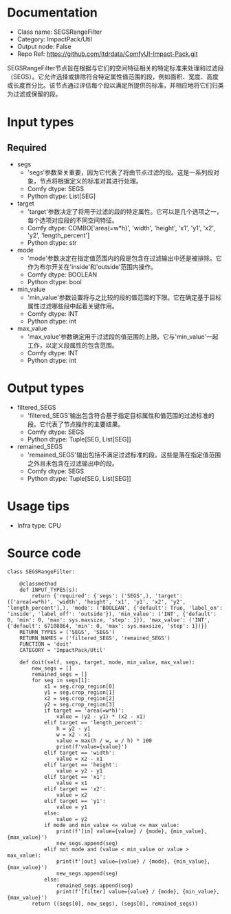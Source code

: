# Documentation
- Class name: SEGSRangeFilter
- Category: ImpactPack/Util
- Output node: False
- Repo Ref: https://github.com/ltdrdata/ComfyUI-Impact-Pack.git

SEGSRangeFilter节点旨在根据与它们的空间特征相关的特定标准来处理和过滤段（SEGS）。它允许选择或排除符合特定属性值范围的段，例如面积、宽度、高度或长度百分比。该节点通过评估每个段以满足所提供的标准，并相应地将它们归类为过滤或保留的段。

# Input types
## Required
- segs
    - 'segs'参数至关重要，因为它代表了将由节点过滤的段。这是一系列段对象，节点将根据定义的标准对其进行处理。
    - Comfy dtype: SEGS
    - Python dtype: List[SEG]
- target
    - 'target'参数决定了将用于过滤的段的特定属性。它可以是几个选项之一，每个选项对应段的不同空间特征。
    - Comfy dtype: COMBO['area(=w*h)', 'width', 'height', 'x1', 'y1', 'x2', 'y2', 'length_percent']
    - Python dtype: str
- mode
    - 'mode'参数决定在指定值范围内的段是包含在过滤输出中还是被排除。它作为布尔开关在'inside'和'outside'范围内操作。
    - Comfy dtype: BOOLEAN
    - Python dtype: bool
- min_value
    - 'min_value'参数设置将与之比较的段的值范围的下限。它在确定基于目标属性过滤哪些段中起着关键作用。
    - Comfy dtype: INT
    - Python dtype: int
- max_value
    - 'max_value'参数确定用于过滤段的值范围的上限。它与'min_value'一起工作，以定义段属性的包含范围。
    - Comfy dtype: INT
    - Python dtype: int

# Output types
- filtered_SEGS
    - 'filtered_SEGS'输出包含符合基于指定目标属性和值范围的过滤标准的段。它代表了节点操作的主要结果。
    - Comfy dtype: SEGS
    - Python dtype: Tuple[SEG, List[SEG]]
- remained_SEGS
    - 'remained_SEGS'输出包括不满足过滤标准的段。这些是落在指定值范围之外且未包含在过滤输出中的段。
    - Comfy dtype: SEGS
    - Python dtype: Tuple[SEG, List[SEG]]

# Usage tips
- Infra type: CPU

# Source code
```
class SEGSRangeFilter:

    @classmethod
    def INPUT_TYPES(s):
        return {'required': {'segs': ('SEGS',), 'target': (['area(=w*h)', 'width', 'height', 'x1', 'y1', 'x2', 'y2', 'length_percent'],), 'mode': ('BOOLEAN', {'default': True, 'label_on': 'inside', 'label_off': 'outside'}), 'min_value': ('INT', {'default': 0, 'min': 0, 'max': sys.maxsize, 'step': 1}), 'max_value': ('INT', {'default': 67108864, 'min': 0, 'max': sys.maxsize, 'step': 1})}}
    RETURN_TYPES = ('SEGS', 'SEGS')
    RETURN_NAMES = ('filtered_SEGS', 'remained_SEGS')
    FUNCTION = 'doit'
    CATEGORY = 'ImpactPack/Util'

    def doit(self, segs, target, mode, min_value, max_value):
        new_segs = []
        remained_segs = []
        for seg in segs[1]:
            x1 = seg.crop_region[0]
            y1 = seg.crop_region[1]
            x2 = seg.crop_region[2]
            y2 = seg.crop_region[3]
            if target == 'area(=w*h)':
                value = (y2 - y1) * (x2 - x1)
            elif target == 'length_percent':
                h = y2 - y1
                w = x2 - x1
                value = max(h / w, w / h) * 100
                print(f'value={value}')
            elif target == 'width':
                value = x2 - x1
            elif target == 'height':
                value = y2 - y1
            elif target == 'x1':
                value = x1
            elif target == 'x2':
                value = x2
            elif target == 'y1':
                value = y1
            else:
                value = y2
            if mode and min_value <= value <= max_value:
                print(f'[in] value={value} / {mode}, {min_value}, {max_value}')
                new_segs.append(seg)
            elif not mode and (value < min_value or value > max_value):
                print(f'[out] value={value} / {mode}, {min_value}, {max_value}')
                new_segs.append(seg)
            else:
                remained_segs.append(seg)
                print(f'[filter] value={value} / {mode}, {min_value}, {max_value}')
        return ((segs[0], new_segs), (segs[0], remained_segs))
```